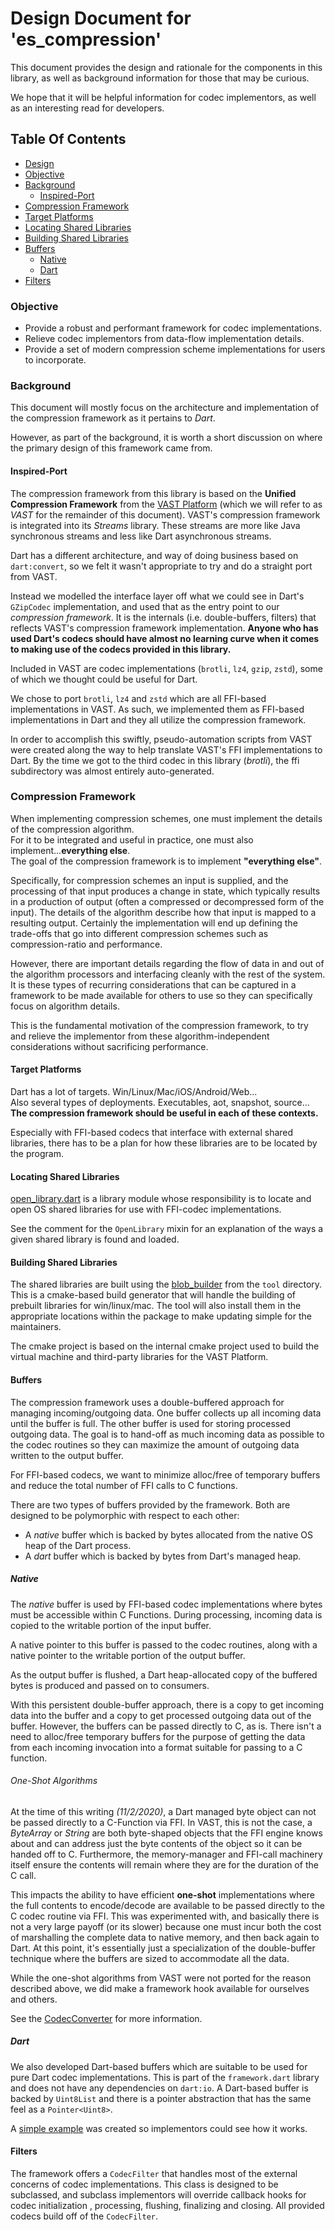 # Design Document for 'es_compression'
This document provides the design and rationale for the components in this library, as well as background information
for those that may be curious.

We hope that it will be helpful information for codec implementors, as well as an interesting read for developers.

## Table Of Contents
- [Design](#design)
- [Objective](#objective)
- [Background](#background)
    - [Inspired-Port](#inspired-port)
- [Compression Framework](#compression-framework)
- [Target Platforms](#target-platforms)
- [Locating Shared Libraries](#locating-shared-libraries)
- [Building Shared Libraries](#building-shared-libraries)
- [Buffers](#buffers)
    - [Native](#native)
    - [Dart](#dart)
- [Filters](#filters)

### Objective
- Provide a robust and performant framework for codec implementations.
- Relieve codec implementors from data-flow implementation details.
- Provide a set of modern compression scheme implementations for users to incorporate.

### Background
This document will mostly focus on the architecture and implementation of the compression framework as it pertains to
*Dart*.

However, as part of the background, it is worth a short discussion on where the primary design of this framework came
from.

#### Inspired-Port
The compression framework from this library is based on the **Unified Compression Framework** from the
[VAST Platform](https://www.instantiations.com/products/vasmalltalk/index.html) (which we will refer to as *VAST* for
the remainder of this document). VAST's compression framework is integrated into its *Streams* library. These streams are more like Java synchronous
streams and less like Dart asynchronous streams.

Dart has a different architecture, and way of doing business based on `dart:convert`, so we felt it wasn't appropriate to
try and do a straight port from VAST.

Instead we modelled the interface layer off what we could see in Dart's `GZipCodec` implementation, and used that as the
entry point to our *compression framework*. It is the internals (i.e. double-buffers, filters) that reflects VAST's compression framework implementation.
**Anyone who has used Dart's codecs should have almost no learning curve when it comes to making use of the
codecs provided in this library.**

Included in VAST are codec implementations (`brotli`, `lz4`, `gzip`, `zstd`), some of which we thought could be useful
for Dart.

We chose to port `brotli`, `lz4` and `zstd` which are all FFI-based implementations in VAST. As such, we implemented them 
as FFI-based implementations in Dart and they all utilize the compression framework.

In order to accomplish this swiftly, pseudo-automation scripts from VAST were created along the way to help translate
VAST's FFI implementations to Dart. By the time we got to the third codec in this library (*brotli*), the ffi subdirectory 
was almost entirely auto-generated.

### Compression Framework
When implementing compression schemes, one must implement the details of the compression algorithm.\
For it to be integrated and useful in practice, one must also implement...**everything else**.\
The goal of the compression framework is to implement **"everything else"**.

Specifically, for compression schemes an input is supplied, and the processing of that input produces a change
in state, which typically results in a production of output (often a compressed or decompressed form of the input).
The details of the algorithm describe how that input is mapped to a resulting output.
Certainly the implementation will end up defining the trade-offs that go into different compression schemes such as
compression-ratio and performance.

However, there are important details regarding the flow of data in and out of the algorithm processors and interfacing
cleanly with the rest of the system.
It is these types of recurring considerations that can be captured in a framework to be made available for others to use
so they can specifically focus on algorithm details.

This is the fundamental motivation of the compression framework, to try and relieve the implementor from these
algorithm-independent considerations without sacrificing performance.

#### Target Platforms
Dart has a lot of targets. Win/Linux/Mac/iOS/Android/Web...\
Also several types of deployments. Executables, aot, snapshot, source...\
**The compression framework should be useful in each of these contexts.**

Especially with FFI-based codecs that interface with external shared libraries, there has to be a plan for how these
libraries are to be located by the program.

#### Locating Shared Libraries
[open_library.dart](lib/src/framework/native/open_library.dart) is a library module whose responsibility is to locate
and open OS shared libraries for use with FFI-codec implementations.

See the comment for the `OpenLibrary` mixin for an explanation of the ways a given shared library is found and loaded.

#### Building Shared Libraries
The shared libraries are built using the [blob_builder](tool/blob_builder) from the `tool` directory.
This is a cmake-based build generator that will handle the building of prebuilt libraries for win/linux/mac.
The tool will also install them in the appropriate locations within the package to make updating simple for the
maintainers.

The cmake project is based on the internal cmake project used to build the virtual machine and third-party
libraries for the VAST Platform.

#### Buffers
The compression framework uses a double-buffered approach for managing incoming/outgoing data.
One buffer collects up all incoming data until the buffer is full. The other buffer is used for storing processed
outgoing data. The goal is to hand-off as much incoming data as possible to the codec routines so they can maximize the amount of
outgoing data written to the output buffer.

For FFI-based codecs, we want to minimize alloc/free of temporary buffers and reduce the total number of FFI calls to
C functions.

There are two types of buffers provided by the framework. Both are designed to be polymorphic with respect to each other:
- A *native* buffer which is backed by bytes allocated from the native OS heap of the Dart process.
- A *dart* buffer which is backed by bytes from Dart's managed heap.

##### Native
The *native* buffer is used by FFI-based codec implementations where bytes must be accessible within C Functions.
During processing, incoming data is copied to the writable portion of the input buffer.

A native pointer to this buffer is passed to the codec routines, along with a native pointer to the writable portion of
the output buffer.

As the output buffer is flushed, a Dart heap-allocated copy of the buffered bytes is produced and passed on to
consumers.

With this persistent double-buffer approach, there is a copy to get incoming data into the buffer and a copy to get
processed outgoing data out of the buffer.
However, the buffers can be passed directly to C, as is. There isn't a need to alloc/free temporary buffers for the
purpose of getting the data from each incoming invocation into a format suitable for passing to a C function.

###### One-Shot Algorithms
At the time of this writing *(11/2/2020)*, a Dart managed byte object can not be passed directly to a C-Function via FFI.
In VAST, this is not the case, a *ByteArray* or *String* are both byte-shaped objects that the FFI engine knows about
and can address just the byte contents of the object so it can be handed off to C.
Furthermore, the memory-manager and FFI-call machinery itself ensure the contents will remain where they are for the
duration of the C call.

This impacts the ability to have efficient **one-shot** implementations where the full contents to encode/decode are
available to be passed directly to the C codec routine via FFI.
This was experimented with, and basically there is not a very large payoff (or its slower) because one must incur both
the cost of marshalling the complete data to native memory, and then back again to Dart.
At this point, it's essentially just a specialization of the double-buffer technique where the buffers are sized to
accommodate all the data. 

While the one-shot algorithms from VAST were not ported for the reason described above, we did make a framework hook
available for ourselves and others.

See the [CodecConverter](lib/src/framework/converters.dart) for more information.

##### Dart
We also developed Dart-based buffers which are suitable to be used for pure Dart codec implementations.
This is part of the `framework.dart` library and does not have any dependencies on `dart:io`.
A Dart-based buffer is backed by `Uint8List` and there is a pointer abstraction that has the same feel as a
`Pointer<Uint8>`.

A [simple example](example/rle_example.dart) was created so implementors could see how it works.

#### Filters
The framework offers a `CodecFilter` that handles most of the external concerns of codec implementations.
This class is designed to be subclassed, and subclass implementors will override callback hooks for codec initialization
, processing, flushing, finalizing and closing. All provided codecs build off of the `CodecFilter`.
